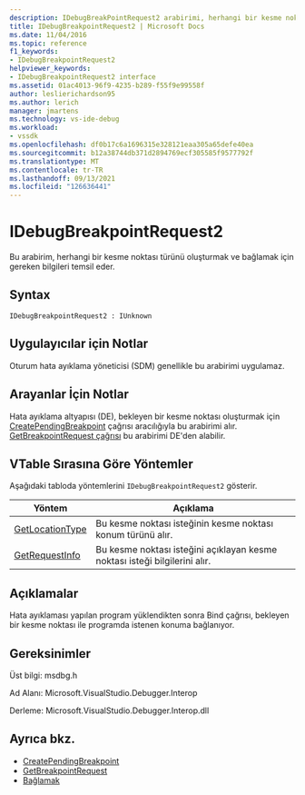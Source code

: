 ```yaml
---
description: IDebugBreakPointRequest2 arabirimi, herhangi bir kesme noktası türünü oluşturmak ve bağlamak için gereken bilgileri temsil eder.
title: IDebugBreakpointRequest2 | Microsoft Docs
ms.date: 11/04/2016
ms.topic: reference
f1_keywords:
- IDebugBreakpointRequest2
helpviewer_keywords:
- IDebugBreakpointRequest2 interface
ms.assetid: 01ac4013-96f9-4235-b289-f55f9e99558f
author: leslierichardson95
ms.author: lerich
manager: jmartens
ms.technology: vs-ide-debug
ms.workload:
- vssdk
ms.openlocfilehash: df0b17c6a1696315e328121eaa305a65defe40ea
ms.sourcegitcommit: b12a38744db371d2894769ecf305585f9577792f
ms.translationtype: MT
ms.contentlocale: tr-TR
ms.lasthandoff: 09/13/2021
ms.locfileid: "126636441"
---
```

# <a name="idebugbreakpointrequest2"></a>IDebugBreakpointRequest2
Bu arabirim, herhangi bir kesme noktası türünü oluşturmak ve bağlamak için gereken bilgileri temsil eder.

## <a name="syntax"></a>Syntax

```
IDebugBreakpointRequest2 : IUnknown
```

## <a name="notes-for-implementers"></a>Uygulayıcılar için Notlar
 Oturum hata ayıklama yöneticisi (SDM) genellikle bu arabirimi uygulamaz.

## <a name="notes-for-callers"></a>Arayanlar İçin Notlar
 Hata ayıklama altyapısı (DE), bekleyen bir kesme noktası oluşturmak için [CreatePendingBreakpoint](../../../extensibility/debugger/reference/idebugengine2-creatependingbreakpoint.md) çağrısı aracılığıyla bu arabirimi alır. [GetBreakpointRequest çağrısı](../../../extensibility/debugger/reference/idebugpendingbreakpoint2-getbreakpointrequest.md) bu arabirimi DE'den alabilir.

## <a name="methods-in-vtable-order"></a>VTable Sırasına Göre Yöntemler
 Aşağıdaki tabloda yöntemlerini `IDebugBreakpointRequest2` gösterir.

|Yöntem|Açıklama|
|------------|-----------------|
|[GetLocationType](../../../extensibility/debugger/reference/idebugbreakpointrequest2-getlocationtype.md)|Bu kesme noktası isteğinin kesme noktası konum türünü alır.|
|[GetRequestInfo](../../../extensibility/debugger/reference/idebugbreakpointrequest2-getrequestinfo.md)|Bu kesme noktası isteğini açıklayan kesme noktası isteği bilgilerini alır.|

## <a name="remarks"></a>Açıklamalar
 Hata ayıklaması yapılan program yüklendikten sonra [](../../../extensibility/debugger/reference/idebugpendingbreakpoint2-bind.md) Bind çağrısı, bekleyen bir kesme noktası ile programda istenen konuma bağlanıyor.

## <a name="requirements"></a>Gereksinimler
 Üst bilgi: msdbg.h

 Ad Alanı: Microsoft.VisualStudio.Debugger.Interop

 Derleme: Microsoft.VisualStudio.Debugger.Interop.dll

## <a name="see-also"></a>Ayrıca bkz.
- [CreatePendingBreakpoint](../../../extensibility/debugger/reference/idebugengine2-creatependingbreakpoint.md)
- [GetBreakpointRequest](../../../extensibility/debugger/reference/idebugpendingbreakpoint2-getbreakpointrequest.md)
- [Bağlamak](../../../extensibility/debugger/reference/idebugpendingbreakpoint2-bind.md)
